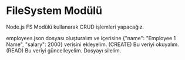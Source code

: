 # FileSystem Modülü

Node.js FS Modülü kullanarak CRUD işlemleri yapacağız.

employees.json dosyası oluşturalım ve içerisine {"name": "Employee 1 Name", "salary": 2000} verisini ekleyelim. (CREATE)
Bu veriyi okuyalım. (READ)
Bu veriyi güncelleyelim.
Dosyayı silelim.
